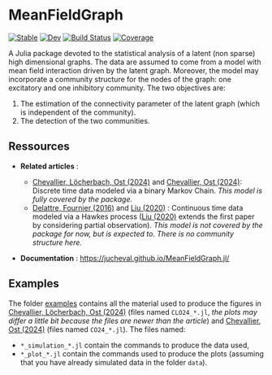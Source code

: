 # MeanFieldGraph

[![Stable](https://img.shields.io/badge/docs-stable-blue.svg)](https://jucheval.github.io/MeanFieldGraph.jl/stable/)
[![Dev](https://img.shields.io/badge/docs-dev-blue.svg)](https://jucheval.github.io/MeanFieldGraph.jl/dev/)
[![Build Status](https://github.com/jucheval/MeanFieldGraph.jl/actions/workflows/CI.yml/badge.svg?branch=main)](https://github.com/jucheval/MeanFieldGraph.jl/actions/workflows/CI.yml?query=branch%3Amain)
[![Coverage](https://codecov.io/gh/jucheval/MeanFieldGraph.jl/branch/main/graph/badge.svg)](https://codecov.io/gh/jucheval/MeanFieldGraph.jl)

A Julia package devoted to the statistical analysis of a latent (non sparse) high dimensional graphs. The data are assumed to come from a model with mean field interaction driven by the latent graph. Moreover, the model may incorporate a community structure for the nodes of the graph: one excitatory and one inhibitory community. The two objectives are:
1. The estimation of the connectivity parameter of the latent graph (which is independent of the community).
2. The detection of the two communities.

## Ressources

* **Related articles** :
    * [Chevallier, Löcherbach, Ost (2024)](https://arxiv.org/abs/2406.07066) and [Chevallier, Ost (2024)](https://arxiv.org/abs/2411.15627): Discrete time data modeled via a binary Markov Chain. *This model is fully covered by the package.*
    * [Delattre, Fournier (2016)](https://projecteuclid.org/journals/electronic-journal-of-statistics/volume-10/issue-1/Statistical-inference-versus-mean-field-limit-for-Hawkes-processes/10.1214/16-EJS1142.full) and [Liu (2020)](https://www.sciencedirect.com/science/article/pii/S0304414919301048) : Continuous time data modeled via a Hawkes process ([Liu (2020)](https://www.sciencedirect.com/science/article/pii/S0304414919301048) extends the first paper by considering partial observation). *This model is not covered by the package for now, but is expected to. There is no community structure here.*

* **Documentation** : <https://jucheval.github.io/MeanFieldGraph.jl/>

## Examples

The folder [examples](examples/) contains all the material used to produce the figures in [Chevallier, Löcherbach, Ost (2024)](https://arxiv.org/abs/2406.07066) (files named ```CLO24_*.jl```, *the plots may differ a little bit because the files are newer than the article*) and [Chevallier, Ost (2024)](https://arxiv.org/abs/2411.15627) (files named ```CO24_*.jl```). The files named:
- ```*_simulation_*.jl``` contain the commands to produce the data used,
- ```*_plot_*.jl``` contain the commands used to produce the plots (assuming that you have already simulated data in the folder ```data```).